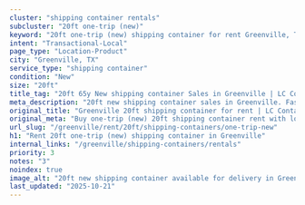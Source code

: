 ```yaml
---
cluster: "shipping container rentals"
subcluster: "20ft one-trip (new)"
keyword: "20ft one-trip (new) shipping container for rent Greenville, TX"
intent: "Transactional-Local"
page_type: "Location-Product"
city: "Greenville, TX"
service_type: "shipping container"
condition: "New"
size: "20ft"
title_tag: "20ft 65y New shipping container Sales in Greenville | LC Container"
meta_description: "20ft new shipping container sales in Greenville. Fast delivery, competitive pricing. Serving shipping containers area. Quote ID: YH7. Call (214) 524-4168 for your free quote today."
original_title: "Greenville 20ft shipping container for rent | LC Container"
original_meta: "Buy one-trip (new) 20ft shipping container rent with local delivery in Greenville, TX. LC Container — local Since 2003. Request a fast quote today."
url_slug: "/greenville/rent/20ft/shipping-containers/one-trip-new"
h1: "Rent 20ft one-trip (new) shipping container in Greenville"
internal_links: "/greenville/shipping-containers/rentals"
priority: 3
notes: "3"
noindex: true
image_alt: "20ft new shipping container available for delivery in Greenville"
last_updated: "2025-10-21"
---
```


<!-- TODO: Add unique city/inventory copy, images, and internal links here. -->

